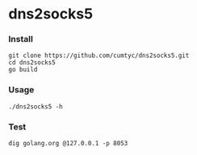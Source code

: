 # dns2socks5

### Install
```
git clone https://github.com/cumtyc/dns2socks5.git
cd dns2socks5
go build
```

### Usage
```
./dns2socks5 -h
```

### Test
```
dig golang.org @127.0.0.1 -p 8053
```